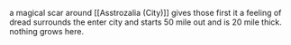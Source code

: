 a magical scar around [[Asstrozalia (City)]]
gives those first it a feeling of dread
surrounds the enter city and starts 50 mile out and is 20 mile thick. nothing grows here.